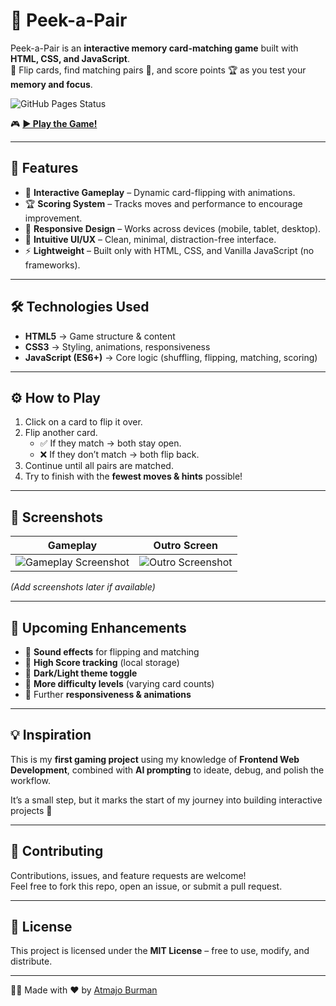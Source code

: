 # 🎴 Peek-a-Pair  

Peek-a-Pair is an **interactive memory card-matching game** built with **HTML, CSS, and JavaScript**.  
🔄 Flip cards, find matching pairs 🎯, and score points 🏆 as you test your **memory and focus**.  

![GitHub Pages Status](https://github.com/atmajoburman/Peek-a-Pair/actions/workflows/pages/pages-build-deployment/badge.svg)

🎮 **[▶️ Play the Game!](https://atmajoburman.github.io/Peek-a-Pair/)**  

---

## 🚀 Features  

- 🎴 **Interactive Gameplay** – Dynamic card-flipping with animations.  
- 🏆 **Scoring System** – Tracks moves and performance to encourage improvement.  
- 📱 **Responsive Design** – Works across devices (mobile, tablet, desktop).  
- 🎨 **Intuitive UI/UX** – Clean, minimal, distraction-free interface.  
- ⚡ **Lightweight** – Built only with HTML, CSS, and Vanilla JavaScript (no frameworks).  

---

## 🛠️ Technologies Used  

- **HTML5** → Game structure & content  
- **CSS3** → Styling, animations, responsiveness  
- **JavaScript (ES6+)** → Core logic (shuffling, flipping, matching, scoring)  

---

## ⚙️ How to Play  

1. Click on a card to flip it over.  
2. Flip another card.  
   - ✅ If they match → both stay open.  
   - ❌ If they don’t match → both flip back.  
3. Continue until all pairs are matched.  
4. Try to finish with the **fewest moves & hints** possible!  

---

## 📸 Screenshots  

| Gameplay | Outro Screen |  
|----------|--------------|  
| ![Gameplay Screenshot](assets/screenshots/gameplay.png) | ![Outro Screenshot](assets/screenshots/outro.png) |  

*(Add screenshots later if available)*  

---

## 📌 Upcoming Enhancements  

- 🎵 **Sound effects** for flipping and matching  
- 🏅 **High Score tracking** (local storage)  
- 🌙 **Dark/Light theme toggle**  
- 🔄 **More difficulty levels** (varying card counts)  
- 📱 Further **responsiveness & animations**  

---

## 💡 Inspiration  

This is my **first gaming project** using my knowledge of **Frontend Web Development**, combined with **AI prompting** to ideate, debug, and polish the workflow.  

It’s a small step, but it marks the start of my journey into building interactive projects 🚀  

---

## 🤝 Contributing  

Contributions, issues, and feature requests are welcome!  
Feel free to fork this repo, open an issue, or submit a pull request.  

---

## 📜 License  

This project is licensed under the **MIT License** – free to use, modify, and distribute.  

---

👨‍💻 Made with ❤️ by [Atmajo Burman](https://www.linkedin.com/in/atmajo-burman/)  
